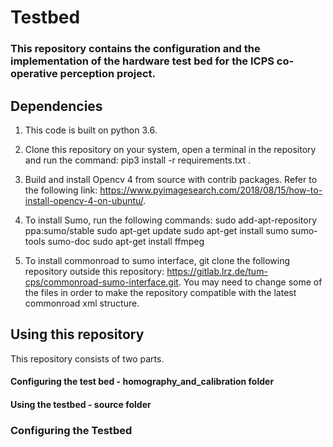 # Testbed

### This repository contains the configuration and the implementation of the hardware test bed for the ICPS co-operative perception project.

## Dependencies

1. This code is built on python 3.6.

2. Clone this repository on your system, open a terminal in the repository and run the command: pip3 install -r requirements.txt .

3. Build and install Opencv 4 from source with contrib packages. Refer to the following link: https://www.pyimagesearch.com/2018/08/15/how-to-install-opencv-4-on-ubuntu/.

4. To install Sumo, run the following commands:
sudo add-apt-repository ppa:sumo/stable
sudo apt-get update
sudo apt-get install sumo sumo-tools sumo-doc 
sudo apt-get install ffmpeg

  
5. To install commonroad to sumo interface, git clone the following repository outside this repository: https://gitlab.lrz.de/tum-cps/commonroad-sumo-interface.git. You may need to change some of the files in order to make the repository compatible with the latest commonroad xml structure.


## Using this repository

This repository consists of two parts. 
#### Configuring the test bed - homography_and_calibration folder

#### Using the testbed - source folder

### Configuring the Testbed
